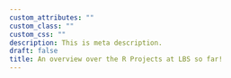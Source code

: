```yaml
---
custom_attributes: ""
custom_class: ""
custom_css: ""
description: This is meta description.
draft: false
title: An overview over the R Projects at LBS so far!
---
```

